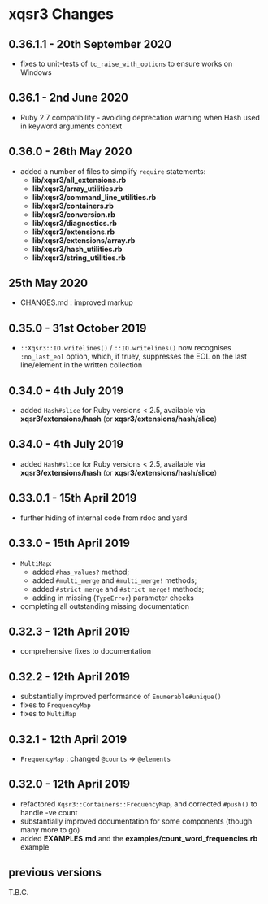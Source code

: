 # **xqsr3** Changes

## 0.36.1.1 - 20th September 2020

* fixes to unit-tests of `tc_raise_with_options` to ensure works on Windows

## 0.36.1 - 2nd June 2020

* Ruby 2.7 compatibility - avoiding deprecation warning when Hash used in keyword arguments context

## 0.36.0 - 26th May 2020

* added a number of files to simplify `require` statements:
  - **lib/xqsr3/all_extensions.rb**
  - **lib/xqsr3/array_utilities.rb**
  - **lib/xqsr3/command_line_utilities.rb**
  - **lib/xqsr3/containers.rb**
  - **lib/xqsr3/conversion.rb**
  - **lib/xqsr3/diagnostics.rb**
  - **lib/xqsr3/extensions.rb**
  - **lib/xqsr3/extensions/array.rb**
  - **lib/xqsr3/hash_utilities.rb**
  - **lib/xqsr3/string_utilities.rb**

## 25th May 2020

* CHANGES.md : improved markup

## 0.35.0 - 31st October 2019

* `::Xqsr3::IO.writelines()` / `::IO.writelines()` now recognises `:no_last_eol` option, which, if truey, suppresses the EOL on the last line/element in the written collection

## 0.34.0 - 4th July 2019

* added `Hash#slice` for Ruby versions < 2.5, available via **xqsr3/extensions/hash** (or **xqsr3/extensions/hash/slice**)

## 0.34.0 - 4th July 2019

* added `Hash#slice` for Ruby versions < 2.5, available via **xqsr3/extensions/hash** (or **xqsr3/extensions/hash/slice**)

## 0.33.0.1 - 15th April 2019

* further hiding of internal code from rdoc and yard

## 0.33.0 - 15th April 2019

* `MultiMap`:
  - added `#has_values?` method;
  - added `#multi_merge` and `#multi_merge!` methods;
  - added `#strict_merge` and `#strict_merge!` methods;
  - adding in missing (`TypeError`) parameter checks
* completing all outstanding missing documentation

## 0.32.3 - 12th April 2019

* comprehensive fixes to documentation

## 0.32.2 - 12th April 2019

* substantially improved performance of `Enumerable#unique()`
* fixes to `FrequencyMap`
* fixes to `MultiMap`

## 0.32.1 - 12th April 2019

* `FrequencyMap` : changed `@counts` => `@elements`

## 0.32.0 - 12th April 2019

* refactored `Xqsr3::Containers::FrequencyMap`, and corrected `#push()` to handle -ve count
* substantially improved documentation for some components (though many more to go)
* added **EXAMPLES.md** and the **examples/count_word_frequencies.rb** example


## previous versions

T.B.C.


